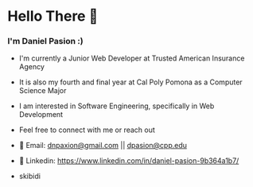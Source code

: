 # Hello There 👋   
### I'm Daniel Pasion :)

- I'm currently a Junior Web Developer at Trusted American Insurance Agency
- It is also my fourth and final year at Cal Poly Pomona as a Computer Science Major
- I am interested in Software Engineering, specifically in Web Development
- Feel free to connect with me or reach out

- 📧 Email: dnpaxion@gmail.com || dpasion@cpp.edu
- 📘 Linkedin: https://www.linkedin.com/in/daniel-pasion-9b364a1b7/
- skibidi
